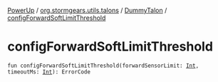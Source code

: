[PowerUp](../../index.md) / [org.stormgears.utils.talons](../index.md) / [DummyTalon](index.md) / [configForwardSoftLimitThreshold](./config-forward-soft-limit-threshold.md)

# configForwardSoftLimitThreshold

`fun configForwardSoftLimitThreshold(forwardSensorLimit: `[`Int`](https://kotlinlang.org/api/latest/jvm/stdlib/kotlin/-int/index.html)`, timeoutMs: `[`Int`](https://kotlinlang.org/api/latest/jvm/stdlib/kotlin/-int/index.html)`): ErrorCode`